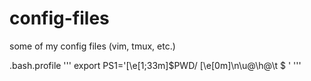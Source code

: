 # config-files
some of my config files (vim, tmux, etc.)

.bash.profile
'''
export PS1='\[\e[1;33m\]$PWD/ \[\e[0m\]\n\u@\h@\t $ '
'''
